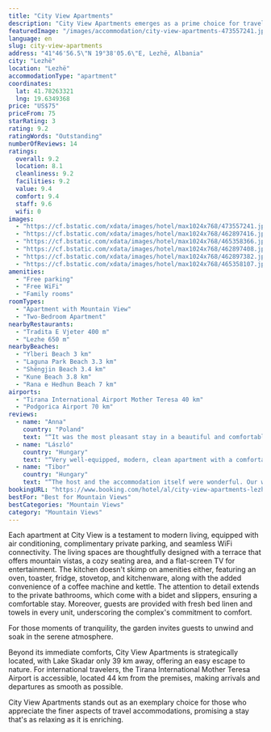 ```yaml
---
title: "City View Apartments"
description: "City View Apartments emerges as a prime choice for travelers seeking a blend of comfort and convenience, complemented by breathtaking urban and mountain panoramas."
featuredImage: "/images/accommodation/city-view-apartments-473557241.jpg"
language: en
slug: city-view-apartments
address: "41°46'56.5\"N 19°38'05.6\"E, Lezhë, Albania"
city: "Lezhë"
location: "Lezhë"
accommodationType: "apartment"
coordinates:
  lat: 41.78263321
  lng: 19.6349368
price: "US$75"
priceFrom: 75
starRating: 3
rating: 9.2
ratingWords: "Outstanding"
numberOfReviews: 14
ratings:
  overall: 9.2
  location: 8.1
  cleanliness: 9.2
  facilities: 9.2
  value: 9.4
  comfort: 9.4
  staff: 9.6
  wifi: 0
images:
  - "https://cf.bstatic.com/xdata/images/hotel/max1024x768/473557241.jpg?k=de2646dd7407870a78584b4f83b5cb21bb3984806ae29a110fb58ab9040dccd2&o=&hp=1"
  - "https://cf.bstatic.com/xdata/images/hotel/max1024x768/462897416.jpg?k=adaa9fc8e384cc0696315c99c684dd7903c1d44d85826c8b158c757d0d55fbc6&o=&hp=1"
  - "https://cf.bstatic.com/xdata/images/hotel/max1024x768/465358366.jpg?k=6869d92f21c9e3a0a8463e343f1f7679e801e778ca72cc192551aa547fbefffb&o=&hp=1"
  - "https://cf.bstatic.com/xdata/images/hotel/max1024x768/462897408.jpg?k=05169ad3ec1f49ffeb129b9924b463b4676b3d4250927b92ece8a796a2d154ea&o=&hp=1"
  - "https://cf.bstatic.com/xdata/images/hotel/max1024x768/462897382.jpg?k=6e549efc8257ba8c38871f30a42ced0c45c1cad764a82d31ea47d36acedd768b&o=&hp=1"
  - "https://cf.bstatic.com/xdata/images/hotel/max1024x768/465358107.jpg?k=393a08ba5605f5a0a996dcbb5618d03faf39d22d367b8b90d8f18980cdb41440&o=&hp=1"
amenities:
  - "Free parking"
  - "Free WiFi"
  - "Family rooms"
roomTypes:
  - "Apartment with Mountain View"
  - "Two-Bedroom Apartment"
nearbyRestaurants:
  - "Tradita E Vjeter 400 m"
  - "Lezhe 650 m"
nearbyBeaches:
  - "Ylberi Beach 3 km"
  - "Laguna Park Beach 3.3 km"
  - "Shëngjin Beach 3.4 km"
  - "Kune Beach 3.8 km"
  - "Rana e Hedhun Beach 7 km"
airports:
  - "Tirana International Airport Mother Teresa 40 km"
  - "Podgorica Airport 70 km"
reviews:
  - name: "Anna"
    country: "Poland"
    text: "“It was the most pleasant stay in a beautiful and comfortable apartment with the most wonderful view of the city in the mountains. The owners are very helpful and nice. The apartment is clean and comfortable, I love this atmosphere, so I highly...”"
  - name: "László"
    country: "Hungary"
    text: "“Very well-equipped, modern, clean apartment with a comfortable bed and a large terrace. The hosts are very kind and helpful 😉”"
  - name: "Tibor"
    country: "Hungary"
    text: "“The host and the accommodation itself were wonderful. Our whole family really liked the terrace and stairs! The furniture, accessories (towels, etc.), kitchen equipment were complete and perfect. We can only recommend it for marquis, for a...”"
bookingURL: "https://www.booking.com/hotel/al/city-view-apartments-lezhe.en-gb.html?aid=8035640"
bestFor: "Best for Mountain Views"
bestCategories: "Mountain Views"
category: "Mountain Views"
---
```


Each apartment at City View is a testament to modern living, equipped with air conditioning, complimentary private parking, and seamless WiFi connectivity. The living spaces are thoughtfully designed with a terrace that offers mountain vistas, a cozy seating area, and a flat-screen TV for entertainment. The kitchen doesn't skimp on amenities either, featuring an oven, toaster, fridge, stovetop, and kitchenware, along with the added convenience of a coffee machine and kettle. The attention to detail extends to the private bathrooms, which come with a bidet and slippers, ensuring a comfortable stay. Moreover, guests are provided with fresh bed linen and towels in every unit, underscoring the complex's commitment to comfort.

For those moments of tranquility, the garden invites guests to unwind and soak in the serene atmosphere.

Beyond its immediate comforts, City View Apartments is strategically located, with Lake Skadar only 39 km away, offering an easy escape to nature. For international travelers, the Tirana International Mother Teresa Airport is accessible, located 44 km from the premises, making arrivals and departures as smooth as possible.

City View Apartments stands out as an exemplary choice for those who appreciate the finer aspects of travel accommodations, promising a stay that's as relaxing as it is enriching.